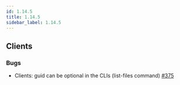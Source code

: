 ```yaml
---
id: 1.14.5
title: 1.14.5
sidebar_label: 1.14.5
---
```


## Clients

### Bugs

-   Clients: guid can be optional in the CLIs (list-files command)
    [\#375](https://github.com/rucio/rucio/issues/375)
